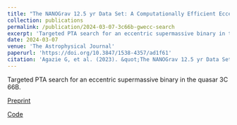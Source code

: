 ```yaml
---
title: "The NANOGrav 12.5 yr Data Set: A Computationally Efficient Eccentric Binary Search Pipeline and Constraints on an Eccentric Supermassive Binary Candidate in 3C 66B"
collection: publications
permalink: /publication/2024-03-07-3c66b-gwecc-search
excerpt: 'Targeted PTA search for an eccentric supermassive binary in the quasar 3C 66B.'
date: 2024-03-07
venue: 'The Astrophysical Journal'
paperurl: 'https://doi.org/10.3847/1538-4357/ad1f61'
citation: 'Agazie G, et al. (2023). &quot;The NANOGrav 12.5 yr Data Set: A Computationally Efficient Eccentric Binary Search Pipeline and Constraints on an Eccentric Supermassive Binary Candidate in 3C 66B.&quot; <i>ApJ</i> 963 144.'
---
```

Targeted PTA search for an eccentric supermassive binary in the quasar 3C 66B.

[Preprint](https://arxiv.org/abs/2310.12138)

[Code](https://github.com/lanky441/NG12p5_3C66B_GWecc)
